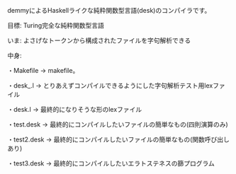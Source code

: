 demmyによるHaskellライクな純粋関数型言語(desk)のコンパイラです。


目標: Turing完全な純粋関数型言語

いま: よさげなトークンから構成されたファイルを字句解析できる


中身:

・Makefile
 -> makefile。

・desk_.l
 -> とりあえずコンパイルできるようにした字句解析テスト用lexファイル

・desk.l
 -> 最終的になりそうな形のlexファイル

・test.desk
 -> 最終的にコンパイルしたいファイルの簡単なもの(四則演算のみ)

・test2.desk
 -> 最終的にコンパイルしたいファイルの簡単なもの(関数呼び出しあり)

・test3.desk
 -> 最終的にコンパイルしたいエラトステネスの篩プログラム
